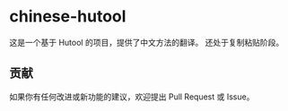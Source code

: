 # chinese-hutool

这是一个基于 Hutool 的项目，提供了中文方法的翻译。
还处于复制粘贴阶段。

## 贡献
如果你有任何改进或新功能的建议，欢迎提出 Pull Request 或 Issue。



